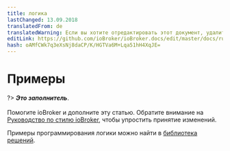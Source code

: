 ```yaml
---
title: логика
lastChanged: 13.09.2018
translatedFrom: de
translatedWarning: Если вы хотите отредактировать этот документ, удалите поле «translationFrom», в противном случае этот документ будет снова автоматически переведен
editLink: https://github.com/ioBroker/ioBroker.docs/edit/master/docs/ru/logic/examples.md
hash: oAMfCWk7q3eXsNj8daCP/K/HGTVa6M+Lqa51hH4XqJE=
---
```

# Примеры
?> ***Это заполнитель***.<br><br> Помогите ioBroker и дополните эту статью. Обратите внимание на [Руководство по стилю ioBroker](https://www.iobroker.net/#de/documentation/community/styleguidedoc.md), чтобы упростить принятие изменений.

Примеры программирования логики можно найти в [библиотека решений](lib/README).